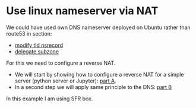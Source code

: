 # Use linux nameserver via NAT

We could have used own DNS nameserver deployed on Ubuntu rather than route53 in section:

- [modify tld nsrecord](./2-modify-tld-ns-record.md)
- [delegate subzone](./5-delegate-subzone.md)


For this we need to configure  a reverse NAT.

- We will start by showing how to configure a reverse NAT for a simple server (python server or Jupyter): [part A](6-use-linux-nameserver-part-a.md).
- In a second step we will apply same principle to the DNS: [part B](6-use-linux-nameserver-part-b.md)

In this example I am using SFR box.
